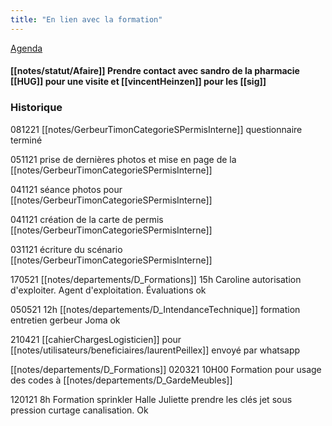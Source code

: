 ```yaml
---
title: "En lien avec la formation"
---
```


[Agenda](notes/AgendaMaJournee.md)

#### [[notes/statut/Afaire]] Prendre contact avec sandro de la pharmacie [[HUG]] pour une visite et [[vincentHeinzen]] pour les [[sig]]

### Historique
081221 [[notes/GerbeurTimonCategorieSPermisInterne]] questionnaire terminé

051121 prise de dernières photos et mise en page de la [[notes/GerbeurTimonCategorieSPermisInterne]]

041121 séance photos pour [[notes/GerbeurTimonCategorieSPermisInterne]]

041121 création de la carte de permis [[notes/GerbeurTimonCategorieSPermisInterne]]

031121 écriture du scénario [[notes/GerbeurTimonCategorieSPermisInterne]]

170521 [[notes/departements/D_Formations]] 15h Caroline autorisation d'exploiter. Agent d'exploitation. Évaluations ok

050521 12h [[notes/departements/D_IntendanceTechnique]] formation entretien gerbeur Joma ok

210421 [[cahierChargesLogisticien]] pour [[notes/utilisateurs/beneficiaires/laurentPeillex]] envoyé par whatsapp

[[notes/departements/D_Formations]]
020321 10H00 Formation pour usage des codes à [[notes/departements/D_GardeMeubles]]

120121 8h Formation sprinkler Halle Juliette prendre les clés jet sous pression curtage canalisation. Ok